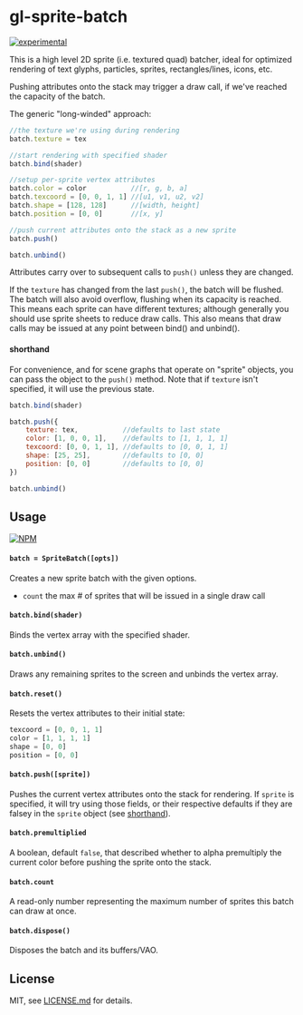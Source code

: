 # gl-sprite-batch

[![experimental](http://badges.github.io/stability-badges/dist/experimental.svg)](http://github.com/badges/stability-badges)

This is a high level 2D sprite (i.e. textured quad) batcher, ideal for optimized rendering of text glyphs, particles, sprites, rectangles/lines, icons, etc. 

Pushing attributes onto the stack may trigger a draw call, if we've reached the capacity of the batch.

The generic "long-winded" approach:

```js
//the texture we're using during rendering
batch.texture = tex

//start rendering with specified shader
batch.bind(shader)

//setup per-sprite vertex attributes 
batch.color = color           //[r, g, b, a]
batch.texcoord = [0, 0, 1, 1] //[u1, v1, u2, v2]
batch.shape = [128, 128]      //[width, height]
batch.position = [0, 0]       //[x, y]

//push current attributes onto the stack as a new sprite
batch.push()

batch.unbind()
```

Attributes carry over to subsequent calls to `push()` unless they are changed.

If the `texture` has changed from the last `push()`, the batch will be flushed. The batch will also avoid overflow, flushing when its capacity is reached. This means each sprite can have different textures; although generally you should use sprite sheets to reduce draw calls. This also means that draw calls may be issued at any point between bind() and unbind(). 

#### shorthand

For convenience, and for scene graphs that operate on "sprite" objects, you can pass the object to the `push()` method. Note that if `texture` isn't specified, it will use the previous state. 

```js
batch.bind(shader)

batch.push({
    texture: tex,           //defaults to last state
    color: [1, 0, 0, 1],    //defaults to [1, 1, 1, 1]
    texcoord: [0, 0, 1, 1], //defaults to [0, 0, 1, 1]
    shape: [25, 25],        //defaults to [0, 0]
    position: [0, 0]        //defaults to [0, 0]
})

batch.unbind()
```

## Usage

[![NPM](https://nodei.co/npm/gl-sprite-batch.png)](https://nodei.co/npm/gl-sprite-batch/)


#### `batch = SpriteBatch([opts])`

Creates a new sprite batch with the given options.

- `count` the max # of sprites that will be issued in a single draw call

#### `batch.bind(shader)`

Binds the vertex array with the specified shader.

#### `batch.unbind()`

Draws any remaining sprites to the screen and unbinds the vertex array.

#### `batch.reset()`

Resets the vertex attributes to their initial state:

```js
texcoord = [0, 0, 1, 1]
color = [1, 1, 1, 1]
shape = [0, 0]
position = [0, 0]
```

#### `batch.push([sprite])`

Pushes the current vertex attributes onto the stack for rendering. If `sprite` is specified, it will try using those fields, or their respective defaults if they are falsey in the `sprite` object (see [shorthand](#shorthand)). 

#### `batch.premultiplied`

A boolean, default `false`, that described whether to alpha premultiply the current color before pushing the sprite onto the stack.

#### `batch.count`

A read-only number representing the maximum number of sprites this batch can draw at once. 

#### `batch.dispose()`

Disposes the batch and its buffers/VAO.



## License

MIT, see [LICENSE.md](http://github.com/mattdesl/gl-sprite-batch/blob/master/LICENSE.md) for details.

